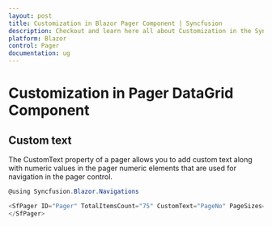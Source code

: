 ```yaml
---
layout: post
title: Customization in Blazor Pager Component | Syncfusion
description: Checkout and learn here all about Customization in the Syncfusion Blazor Pager component and much more.
platform: Blazor
control: Pager
documentation: ug
---
```


# Customization in Pager DataGrid Component

## Custom text

The CustomText property of a pager allows you to add custom text along with numeric values in the pager numeric elements that are used for navigation in the pager control.

```csharp
@using Syncfusion.Blazor.Navigations

<SfPager ID="Pager" TotalItemsCount="75" CustomText="PageNo" PageSizes="true" PageSize="5" PageCount="5">
</SfPager>

```